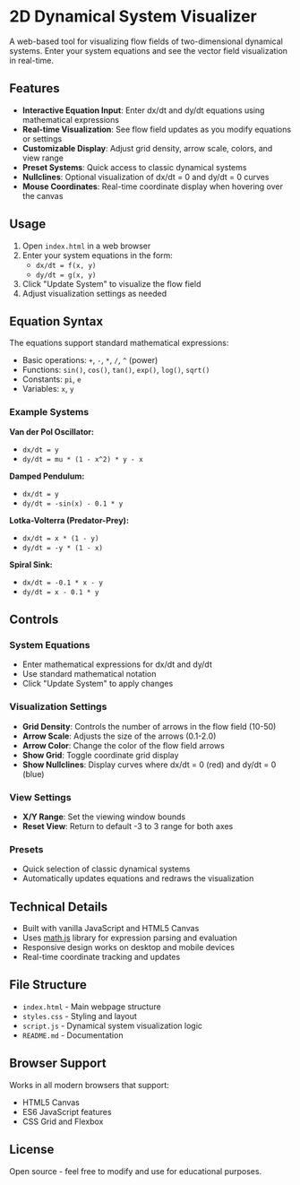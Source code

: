 # 2D Dynamical System Visualizer

A web-based tool for visualizing flow fields of two-dimensional dynamical systems. Enter your system equations and see the vector field visualization in real-time.

## Features

- **Interactive Equation Input**: Enter dx/dt and dy/dt equations using mathematical expressions
- **Real-time Visualization**: See flow field updates as you modify equations or settings
- **Customizable Display**: Adjust grid density, arrow scale, colors, and view range
- **Preset Systems**: Quick access to classic dynamical systems
- **Nullclines**: Optional visualization of dx/dt = 0 and dy/dt = 0 curves
- **Mouse Coordinates**: Real-time coordinate display when hovering over the canvas

## Usage

1. Open `index.html` in a web browser
2. Enter your system equations in the form:
   - `dx/dt = f(x, y)`
   - `dy/dt = g(x, y)`
3. Click "Update System" to visualize the flow field
4. Adjust visualization settings as needed

## Equation Syntax

The equations support standard mathematical expressions:
- Basic operations: `+`, `-`, `*`, `/`, `^` (power)
- Functions: `sin()`, `cos()`, `tan()`, `exp()`, `log()`, `sqrt()`
- Constants: `pi`, `e`
- Variables: `x`, `y`

### Example Systems

**Van der Pol Oscillator:**
- `dx/dt = y`
- `dy/dt = mu * (1 - x^2) * y - x`

**Damped Pendulum:**
- `dx/dt = y`
- `dy/dt = -sin(x) - 0.1 * y`

**Lotka-Volterra (Predator-Prey):**
- `dx/dt = x * (1 - y)`
- `dy/dt = -y * (1 - x)`

**Spiral Sink:**
- `dx/dt = -0.1 * x - y`
- `dy/dt = x - 0.1 * y`

## Controls

### System Equations
- Enter mathematical expressions for dx/dt and dy/dt
- Use standard mathematical notation
- Click "Update System" to apply changes

### Visualization Settings
- **Grid Density**: Controls the number of arrows in the flow field (10-50)
- **Arrow Scale**: Adjusts the size of the arrows (0.1-2.0)
- **Arrow Color**: Change the color of the flow field arrows
- **Show Grid**: Toggle coordinate grid display
- **Show Nullclines**: Display curves where dx/dt = 0 (red) and dy/dt = 0 (blue)

### View Settings
- **X/Y Range**: Set the viewing window bounds
- **Reset View**: Return to default -3 to 3 range for both axes

### Presets
- Quick selection of classic dynamical systems
- Automatically updates equations and redraws the visualization

## Technical Details

- Built with vanilla JavaScript and HTML5 Canvas
- Uses [math.js](https://mathjs.org/) library for expression parsing and evaluation
- Responsive design works on desktop and mobile devices
- Real-time coordinate tracking and updates

## File Structure

- `index.html` - Main webpage structure
- `styles.css` - Styling and layout
- `script.js` - Dynamical system visualization logic
- `README.md` - Documentation

## Browser Support

Works in all modern browsers that support:
- HTML5 Canvas
- ES6 JavaScript features
- CSS Grid and Flexbox

## License

Open source - feel free to modify and use for educational purposes.

